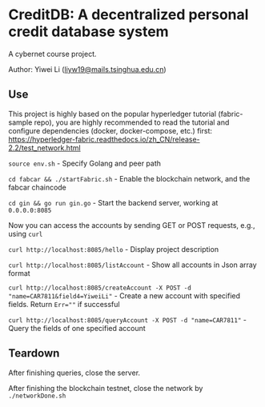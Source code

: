 CreditDB: A decentralized personal credit database system
===

A cybernet course project.

Author:
Yiwei Li (liyw19@mails.tsinghua.edu.cn)

Use
---

This project is highly based on the popular hyperledger tutorial (fabric-sample repo), you are highly recommended to read the tutorial and configure dependencies (docker, docker-compose, etc.) first: https://hyperledger-fabric.readthedocs.io/zh_CN/release-2.2/test_network.html

`source env.sh` - Specify Golang and peer path

`cd fabcar && ./startFabric.sh` - Enable the blockchain network, and the fabcar chaincode

`cd gin && go run gin.go` - Start the backend server, working at `0.0.0.0:8085`

Now you can access the accounts by sending GET or POST requests, e.g., using `curl`

`curl http://localhost:8085/hello` - Display project description

`curl http://localhost:8085/listAccount` - Show all accounts in Json array format

`curl http://localhost:8085/createAccount -X POST -d "name=CAR7811&field4=YiweiLi"` - Create a new account with specified fields. Return `Err=""` if successful

`curl http://localhost:8085/queryAccount -X POST -d "name=CAR7811"` - Query the fields of one specified account

Teardown
---

After finishing queries, close the server.

After finishing the blockchain testnet, close the network by `./networkDone.sh`